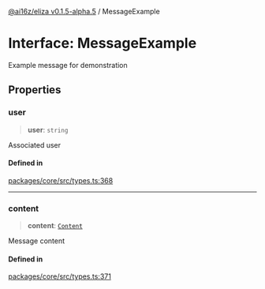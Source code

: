 [@ai16z/eliza v0.1.5-alpha.5](../index.md) / MessageExample

# Interface: MessageExample

Example message for demonstration

## Properties

### user

> **user**: `string`

Associated user

#### Defined in

[packages/core/src/types.ts:368](https://github.com/roschler/eliza/blob/main/packages/core/src/types.ts#L368)

***

### content

> **content**: [`Content`](Content.md)

Message content

#### Defined in

[packages/core/src/types.ts:371](https://github.com/roschler/eliza/blob/main/packages/core/src/types.ts#L371)
